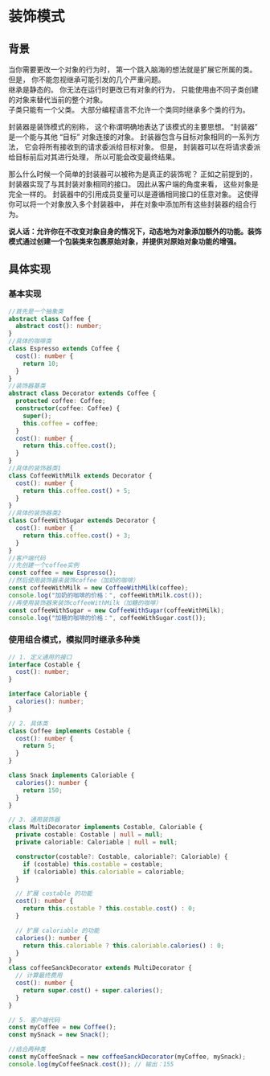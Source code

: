 # 装饰模式

## 背景

当你需要更改一个对象的行为时， 第一个跳入脑海的想法就是扩展它所属的类。 但是， 你不能忽视继承可能引发的几个严重问题。  
继承是静态的。 你无法在运行时更改已有对象的行为， 只能使用由不同子类创建的对象来替代当前的整个对象。  
子类只能有一个父类。 大部分编程语言不允许一个类同时继承多个类的行为。

封装器是装饰模式的别称， 这个称谓明确地表达了该模式的主要思想。 ​ “封装器” 是一个能与其他 “目标” 对象连接的对象。 封装器包含与目标对象相同的一系列方法， 它会将所有接收到的请求委派给目标对象。 但是， 封装器可以在将请求委派给目标前后对其进行处理， 所以可能会改变最终结果。

那么什么时候一个简单的封装器可以被称为是真正的装饰呢？ 正如之前提到的， 封装器实现了与其封装对象相同的接口。 因此从客户端的角度来看， 这些对象是完全一样的。 封装器中的引用成员变量可以是遵循相同接口的任意对象。 这使得你可以将一个对象放入多个封装器中， 并在对象中添加所有这些封装器的组合行为。

**说人话：允许你在不改变对象自身的情况下，动态地为对象添加额外的功能。装饰模式通过创建一个包装类来包裹原始对象，并提供对原始对象功能的增强。**

## 具体实现

### 基本实现

```ts
//首先是一个抽象类
abstract class Coffee {
  abstract cost(): number;
}
//具体的咖啡类
class Espresso extends Coffee {
  cost(): number {
    return 10;
  }
}
//装饰器基类
abstract class Decorator extends Coffee {
  protected coffee: Coffee;
  constructor(coffee: Coffee) {
    super();
    this.coffee = coffee;
  }
  cost(): number {
    return this.coffee.cost();
  }
}
//具体的装饰器类1
class CoffeeWithMilk extends Decorator {
  cost(): number {
    return this.coffee.cost() + 5;
  }
}
//具体的装饰器类2
class CoffeeWithSugar extends Decorator {
  cost(): number {
    return this.coffee.cost() + 3;
  }
}
//客户端代码
//先创建一个coffee实例
const coffee = new Espresso();
//然后使用装饰器来装饰coffee（加奶的咖啡）
const coffeeWithMilk = new CoffeeWithMilk(coffee);
console.log("加奶的咖啡的价格：", coffeeWithMilk.cost());
//再使用装饰器来装饰coffeeWithMilk（加糖的咖啡）
const coffeeWithSugar = new CoffeeWithSugar(coffeeWithMilk);
console.log("加糖的咖啡的价格：", coffeeWithSugar.cost());
```

### 使用组合模式，模拟同时继承多种类

```ts
// 1. 定义通用的接口
interface Costable {
  cost(): number;
}

interface Caloriable {
  calories(): number;
}

// 2. 具体类
class Coffee implements Costable {
  cost(): number {
    return 5;
  }
}

class Snack implements Caloriable {
  calories(): number {
    return 150;
  }
}

// 3. 通用装饰器
class MultiDecorator implements Costable, Caloriable {
  private costable: Costable | null = null;
  private caloriable: Caloriable | null = null;

  constructor(costable?: Costable, caloriable?: Caloriable) {
    if (costable) this.costable = costable;
    if (caloriable) this.caloriable = caloriable;
  }

  // 扩展 costable 的功能
  cost(): number {
    return this.costable ? this.costable.cost() : 0;
  }

  // 扩展 caloriable 的功能
  calories(): number {
    return this.caloriable ? this.caloriable.calories() : 0;
  }
}
class coffeeSanckDecorator extends MultiDecorator {
  // 计算最终费用
  cost(): number {
    return super.cost() + super.calories();
  }
}

// 5. 客户端代码
const myCoffee = new Coffee();
const mySnack = new Snack();

//结合两种类
const myCoffeeSnack = new coffeeSanckDecorator(myCoffee, mySnack);
console.log(myCoffeeSnack.cost()); // 输出：155
```
